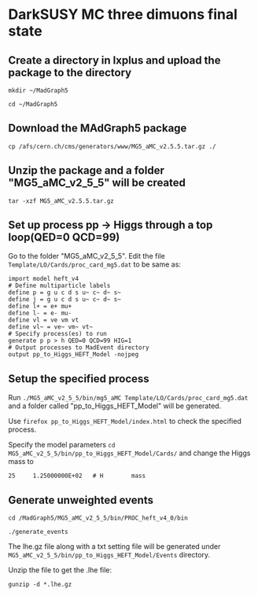 # DarkSUSY MC three dimuons final state 

## Create a directory in lxplus and upload the package to the directory

`mkdir ~/MadGraph5`
 
`cd ~/MadGraph5`

## Download the MAdGraph5 package

`cp /afs/cern.ch/cms/generators/www/MG5_aMC_v2.5.5.tar.gz ./`

## Unzip the package and a folder "MG5_aMC_v2_5_5" will be created

`tar -xzf MG5_aMC_v2.5.5.tar.gz`

## Set up process pp -> Higgs through a top loop(QED=0 QCD=99)

Go to the folder "MG5_aMC_v2_5_5". Edit the file `Template/LO/Cards/proc_card_mg5.dat` to be same as:

    import model heft_v4
    # Define multiparticle labels
    define p = g u c d s u~ c~ d~ s~
    define j = g u c d s u~ c~ d~ s~
    define l+ = e+ mu+
    define l- = e- mu-
    define vl = ve vm vt
    define vl~ = ve~ vm~ vt~
    # Specify process(es) to run
    generate p p > h QED=0 QCD=99 HIG=1
    # Output processes to MadEvent directory
    output pp_to_Higgs_HEFT_Model -nojpeg

## Setup the specified process
Run `./MG5_aMC_v2_5_5/bin/mg5_aMC Template/LO/Cards/proc_card_mg5.dat` and a folder called "pp_to_Higgs_HEFT_Model" will be generated. 

Use `firefox pp_to_Higgs_HEFT_Model/index.html` to check the specified process.

Specify the model parameters `cd MG5_aMC_v2_5_5/bin/pp_to_Higgs_HEFT_Model/Cards/` and change the Higgs mass to

    25     1.25000000E+02   # H        mass

## Generate unweighted events

`cd /MadGraph5/MG5_aMC_v2_5_5/bin/PROC_heft_v4_0/bin`

`./generate_events`

The lhe.gz file along with a txt setting file will be generated under `MG5_aMC_v2_5_5/bin/pp_to_Higgs_HEFT_Model/Events` directory.

Unzip the file to get the .lhe file:

`gunzip -d *.lhe.gz`
